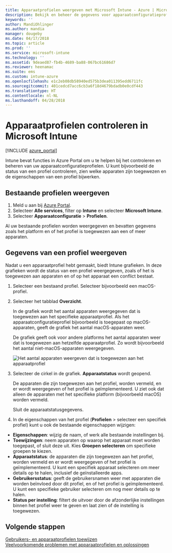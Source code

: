 ```yaml
---
title: Apparaatprofielen weergeven met Microsoft Intune - Azure | Microsoft Docs
description: Bekijk en beheer de gegevens voor apparaatconfiguratieprofielen in Microsoft Intune. Bekijk een grafiek van het aantal apparaten dat is toegewezen aan een profiel, en bekijk aan welke apparaten profielen zijn toegewezen of op welke apparaten een profiel is geïmplementeerd.
keywords: ''
author: MandiOhlinger
ms.author: mandia
manager: dougeby
ms.date: 04/17/2018
ms.topic: article
ms.prod: ''
ms.service: microsoft-intune
ms.technology: ''
ms.assetid: 9deaed87-fb4b-4689-ba88-067bc61686d7
ms.reviewer: heenamac
ms.suite: ems
ms.custom: intune-azure
ms.openlocfilehash: e1c2eb08db58940ed575b3dea011395edd6711fc
ms.sourcegitcommit: 401cedcd7acc6cb3a6f18d4679bdadb0e0cdf443
ms.translationtype: HT
ms.contentlocale: nl-NL
ms.lasthandoff: 04/28/2018
---
```

# <a name="monitor-device-profiles-in-microsoft-intune"></a>Apparaatprofielen controleren in Microsoft Intune

[!INCLUDE [azure_portal](./includes/azure_portal.md)]

Intune bevat functies in Azure Portal om u te helpen bij het controleren en beheren van uw apparaatconfiguratieprofielen. U kunt bijvoorbeeld de status van een profiel controleren, zien welke apparaten zijn toegewezen en de eigenschappen van een profiel bijwerken.

## <a name="view-existing-profiles"></a>Bestaande profielen weergeven

1. Meld u aan bij [Azure Portal](https://portal.azure.com).
2. Selecteer **Alle services**, filter op **Intune** en selecteer **Microsoft Intune**.
3. Selecteer **Apparaatconfiguratie** > **Profielen**.

Al uw bestaande profielen worden weergegeven en bevatten gegevens zoals het platform en of het profiel is toegewezen aan een of meer apparaten.

## <a name="view-details-on-a-profile"></a>Gegevens van een profiel weergeven

Nadat u een apparaatprofiel hebt gemaakt, biedt Intune grafieken. In deze grafieken wordt de status van een profiel weergegeven, zoals of het is toegewezen aan apparaten en of op het apparaat een conflict bestaat.

1. Selecteer een bestaand profiel. Selecteer bijvoorbeeld een macOS-profiel.
2. Selecteer het tabblad **Overzicht**.

    In de grafiek wordt het aantal apparaten weergegeven dat is toegewezen aan het specifieke apparaatprofiel. Als het apparaatconfiguratieprofiel bijvoorbeeld is toegepast op macOS-apparaten, geeft de grafiek het aantal macOS-apparaten weer.

    De grafiek geeft ook voor andere platforms het aantal apparaten weer dat is toegewezen aan hetzelfde apparaatprofiel. Zo wordt bijvoorbeeld het aantal niet-macOS-apparaten weergegeven.

    ![Het aantal apparaten weergeven dat is toegewezen aan het apparaatprofiel](./media/device-configuration-profile-graphical-chart.png)

3. Selecteer de cirkel in de grafiek. **Apparaatstatus** wordt geopend.

    De apparaten die zijn toegewezen aan het profiel, worden vermeld, en er wordt weergegeven of het profiel is geïmplementeerd. U ziet ook dat alleen de apparaten met het specifieke platform (bijvoorbeeld macOS) worden vermeld.

    Sluit de apparaatstatusgegevens.

4. In de eigenschappen van het profiel (**Profielen** > selecteer een specifiek profiel) kunt u ook de bestaande eigenschappen wijzigen:
  - **Eigenschappen**: wijzig de naam, of werk alle bestaande instellingen bij.
  - **Toewijzingen**: neem apparaten op waarop het apparaat moet worden toegepast, of sluit deze uit. Kies **Groepen selecteren** om specifieke groepen te kiezen.
  - **Apparaatstatus**: de apparaten die zijn toegewezen aan het profiel, worden vermeld en er wordt weergegeven of het profiel is geïmplementeerd. U kunt een specifiek apparaat selecteren om meer details op te halen, inclusief de geïnstalleerde apps.
  - **Gebruikersstatus**: geeft de gebruikersnamen weer met apparaten die worden beïnvloed door dit profiel, en of het profiel is geïmplementeerd. U kunt een specifieke gebruiker selecteren om nog meer details op te halen.
  - **Status per instelling**: filtert de uitvoer door de afzonderlijke instellingen binnen het profiel weer te geven en laat zien of de instelling is toegewezen.

## <a name="next-steps"></a>Volgende stappen
[Gebruikers- en apparaatprofielen toewijzen](device-profile-assign.md)  
[Veelvoorkomende problemen met apparaatprofielen en oplossingen](device-profile-troubleshoot.md)